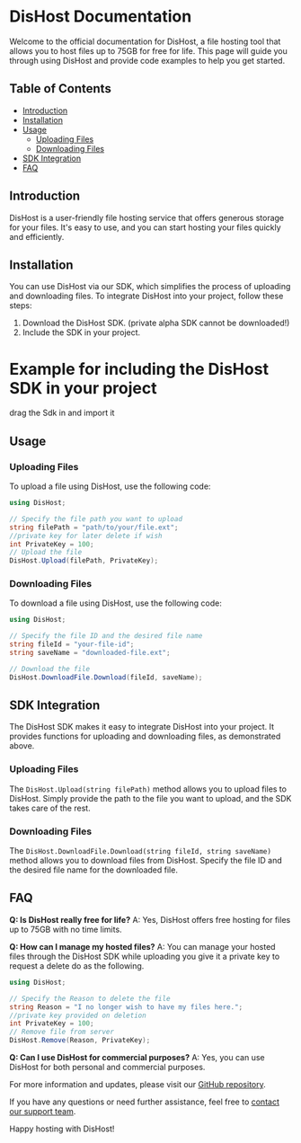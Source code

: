 # DisHost Documentation

Welcome to the official documentation for DisHost, a file hosting tool that allows you to host files up to 75GB for free for life. This page will guide you through using DisHost and provide code examples to help you get started.

## Table of Contents

- [Introduction](#introduction)
- [Installation](#installation)
- [Usage](#usage)
  - [Uploading Files](#uploading-files)
  - [Downloading Files](#downloading-files)
- [SDK Integration](#sdk-integration)
- [FAQ](#faq)

## Introduction

DisHost is a user-friendly file hosting service that offers generous storage for your files. It's easy to use, and you can start hosting your files quickly and efficiently.

## Installation

You can use DisHost via our SDK, which simplifies the process of uploading and downloading files. To integrate DisHost into your project, follow these steps:

1. Download the DisHost SDK.
(private alpha SDK cannot be downloaded!)
2. Include the SDK in your project.


# Example for including the DisHost SDK in your project 
drag the Sdk in and import it


## Usage

### Uploading Files

To upload a file using DisHost, use the following code:
```csharp
using DisHost;

// Specify the file path you want to upload
string filePath = "path/to/your/file.ext";
//private key for later delete if wish
int PrivateKey = 100;
// Upload the file
DisHost.Upload(filePath, PrivateKey);
```

### Downloading Files

To download a file using DisHost, use the following code:

```csharp
using DisHost;

// Specify the file ID and the desired file name
string fileId = "your-file-id";
string saveName = "downloaded-file.ext";

// Download the file
DisHost.DownloadFile.Download(fileId, saveName);
```

## SDK Integration

The DisHost SDK makes it easy to integrate DisHost into your project. It provides functions for uploading and downloading files, as demonstrated above.

### Uploading Files

The `DisHost.Upload(string filePath)` method allows you to upload files to DisHost. Simply provide the path to the file you want to upload, and the SDK takes care of the rest.

### Downloading Files

The `DisHost.DownloadFile.Download(string fileId, string saveName)` method allows you to download files from DisHost. Specify the file ID and the desired file name for the downloaded file.

## FAQ

**Q: Is DisHost really free for life?**
A: Yes, DisHost offers free hosting for files up to 75GB with no time limits.

**Q: How can I manage my hosted files?**
A: You can manage your hosted files through the DisHost SDK while uploading you give it a private key to request a delete do as the following.
```csharp
using DisHost;

// Specify the Reason to delete the file
string Reason = "I no longer wish to have my files here.";
//private key provided on deletion
int PrivateKey = 100;
// Remove file from server
DisHost.Remove(Reason, PrivateKey);
```

**Q: Can I use DisHost for commercial purposes?**
A: Yes, you can use DisHost for both personal and commercial purposes.

For more information and updates, please visit our [GitHub repository](https://github.com/Troyydev/DisHost).

If you have any questions or need further assistance, feel free to [contact our support team](mailto:support@troyyhelps.co.uk).

Happy hosting with DisHost!
